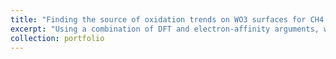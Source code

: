 ```yaml
---
title: "Finding the source of oxidation trends on WO3 surfaces for CH4 oxidation"
excerpt: "Using a combination of DFT and electron-affinity arguments, we find the <br/><img src='/images/Picture6.png'>"
collection: portfolio
---
```


